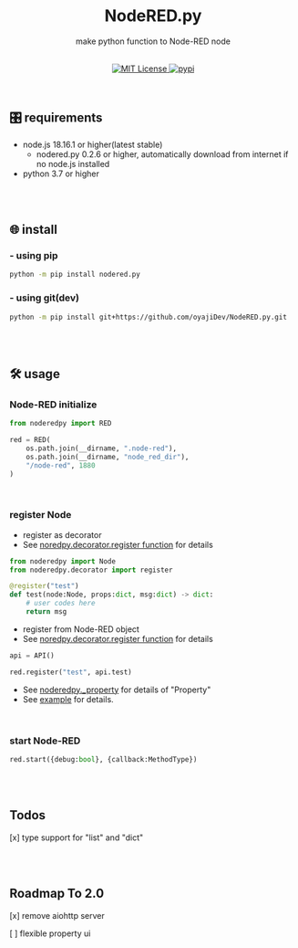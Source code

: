 <h1 align="center">
    NodeRED.py
</h1>
<p align="center">
    make python function to Node-RED node
</p>
<br/>

<div align="center">
    <a href="https://github.com/oyajiDev/HU4PY/blob/main/LICENSE">
        <img src="https://img.shields.io/github/license/oyajiDev/HU4PY.svg" alt="MIT License" />
    </a>
    <a href="https://pypi.org/project/nodered.py/">
        <img src="https://img.shields.io/pypi/v/nodered.py.svg" alt="pypi" />
    </a>
</div>
<br/><br/>

## 🎛️ requirements
- node.js 18.16.1 or higher(latest stable)
  - nodered.py 0.2.6 or higher, automatically download from internet if no node.js installed
- python 3.7 or higher

<br/><br/>

## 🌐 install
### - using pip
```zsh
python -m pip install nodered.py
```

### - using git(dev)
```zsh
python -m pip install git+https://github.com/oyajiDev/NodeRED.py.git
```

<br/><br/>

## 🛠 usage
### Node-RED initialize
```python
from noderedpy import RED

red = RED(
    os.path.join(__dirname, ".node-red"),
    os.path.join(__dirname, "node_red_dir"),
    "/node-red", 1880
)
```

<br/>

### register Node
- register as decorator
- See <a href="https://github.com/oyajiDev/NodeRED.py/blob/08b2295ab537be97ad9e9a2f94154cdcb36685d0/noderedpy/decorator.py#L8">noredpy.decorator.register function</a> for details
```python
from noderedpy import Node
from noderedpy.decorator import register

@register("test")
def test(node:Node, props:dict, msg:dict) -> dict:
    # user codes here
    return msg
```
- register from Node-RED object
- See <a href="https://github.com/oyajiDev/NodeRED.py/blob/c205b617296d3ef14e93f08e72657fd41ab8d081/noderedpy/_nodered.py#L85">noredpy.decorator.register function</a> for details
```python
api = API()

red.register("test", api.test)
```
- See <a href="https://github.com/oyajiDev/NodeRED.py/blob/08b2295ab537be97ad9e9a2f94154cdcb36685d0/noderedpy/_property.py">noderedpy._property</a> for details of "Property"
- See <a href="https://github.com/oyajiDev/NodeRED.py/blob/master/tests/server_test.py">example</a> for details.

<br/>

### start Node-RED
```python
red.start({debug:bool}, {callback:MethodType})
```
<br/><br/>

## Todos
[x] type support for "list" and "dict"

<br/><br/>

## Roadmap To 2.0
[x] remove aiohttp server

[ ] flexible property ui
